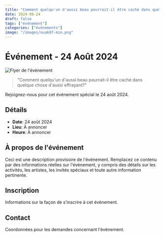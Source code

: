 ```yaml
---
title: "Comment quelqu'un d'aussi beau pourrait-il être caché dans quelque chose d'aussi effrayant?"
date: 2024-08-24
draft: false
tags: ["événement"]
categories: ["événements"]
image: "/images/ouak07-min.png"
---
```


# Événement - 24 Août 2024

![Flyer de l'événement](/images/ouak07-min.png)

> "Comment quelqu'un d'aussi beau pourrait-il être caché dans quelque chose d'aussi effrayant?"

Rejoignez-nous pour cet événement spécial le 24 août 2024.

## Détails

- **Date**: 24 août 2024
- **Lieu**: À annoncer
- **Heure**: À annoncer

## À propos de l'événement

Ceci est une description provisoire de l'événement. Remplacez ce contenu par des informations réelles sur l'événement, y compris des détails sur les activités, les artistes, les invités spéciaux et toute autre information pertinente.

## Inscription

Informations sur la façon de s'inscrire à cet événement.

## Contact

Coordonnées pour les demandes concernant l'événement.